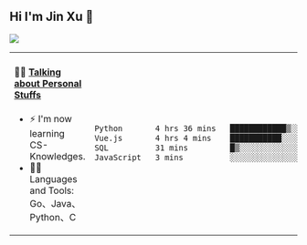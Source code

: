
## Hi I'm Jin Xu 👋
![](https://komarev.com/ghpvc/?username=jiayouxujin&color=brightgreen&label=PROFILE+VIEWS)



<table align="center">
<tr>
<td valign="top" width="60%">

#### 🏋️‍♀️ <a href="https://github.com/jiayouxujin" target="_blank">Talking about Personal Stuffs</a>
<!-- recent_releases starts -->

- ⚡  I'm now learning CS-Knowledges.  
- 🏊‍♂️ Languages and Tools: Go、Java、Python、C
<!-- recent_releases ends -->
</td>
<td>
 
<!--START_SECTION:waka-->

```txt
Python       4 hrs 36 mins   ████████████▒░░░░░░░░░░░░   49.74 %
Vue.js       4 hrs 4 mins    ███████████░░░░░░░░░░░░░░   43.93 %
SQL          31 mins         █▒░░░░░░░░░░░░░░░░░░░░░░░   05.68 %
JavaScript   3 mins          ░░░░░░░░░░░░░░░░░░░░░░░░░   00.65 %
```

<!--END_SECTION:waka-->
 
</td>
</tr>
</table>





